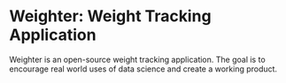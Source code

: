 # Weighter: Weight Tracking Application

Weighter is an open-source weight tracking application. The goal is to encourage real world uses
of data science and create a working product. 
